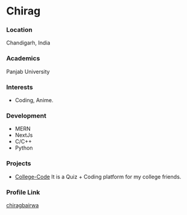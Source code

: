 # Chirag

### Location

Chandigarh, India

### Academics

Panjab University

### Interests

- Coding, Anime.

### Development

- MERN
- NextJs
- C/C++
- Python

### Projects

- [College-Code](https://github.com/chiragbairwa/Quiz-App) It is a Quiz + Coding platform for my college friends.

### Profile Link

[chiragbairwa](https://github.com/chiragbairwa)
